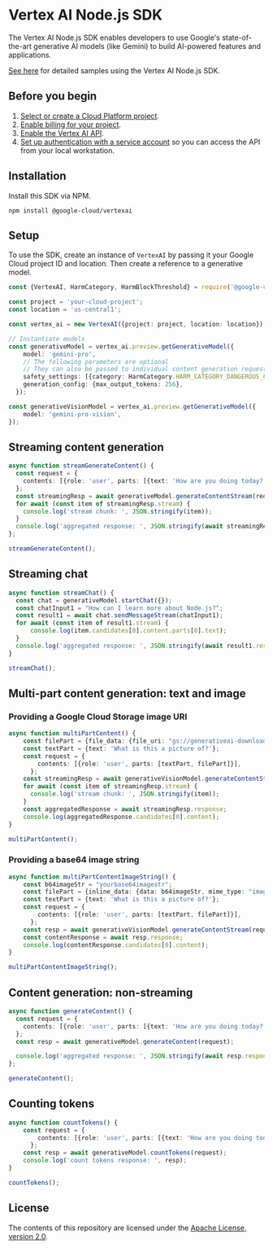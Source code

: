 # Vertex AI Node.js SDK

The Vertex AI Node.js SDK enables developers to use Google's state-of-the-art generative AI models (like Gemini) to build AI-powered features and applications.

[See here](https://github.com/GoogleCloudPlatform/nodejs-docs-samples/tree/main/generative-ai/snippets) for detailed samples using the Vertex AI Node.js SDK.

## Before you begin

1. [Select or create a Cloud Platform project](https://console.cloud.google.com/project).
1. [Enable billing for your project](https://cloud.google.com/billing/docs/how-to/modify-project).
1. [Enable the Vertex AI API](https://console.cloud.google.com/flows/enableapi?apiid=aiplatform.googleapis.com).
1. [Set up authentication with a service account](https://cloud.google.com/docs/authentication/getting-started) so you can access the
    API from your local workstation.

## Installation

Install this SDK via NPM.

```shell
npm install @google-cloud/vertexai
```

## Setup

To use the SDK, create an instance of `VertexAI` by passing it your Google Cloud project ID and location. Then create a reference to a generative model.

```typescript
const {VertexAI, HarmCategory, HarmBlockThreshold} = require('@google-cloud/vertexai');

const project = 'your-cloud-project';
const location = 'us-central1';

const vertex_ai = new VertexAI({project: project, location: location});

// Instantiate models
const generativeModel = vertex_ai.preview.getGenerativeModel({
    model: 'gemini-pro',
    // The following parameters are optional
    // They can also be passed to individual content generation requests
    safety_settings: [{category: HarmCategory.HARM_CATEGORY_DANGEROUS_CONTENT, threshold: HarmBlockThreshold.BLOCK_MEDIUM_AND_ABOVE}],
    generation_config: {max_output_tokens: 256},
  });

const generativeVisionModel = vertex_ai.preview.getGenerativeModel({
    model: 'gemini-pro-vision',
});

```

## Streaming content generation

```typescript
async function streamGenerateContent() {
  const request = {
    contents: [{role: 'user', parts: [{text: 'How are you doing today?'}]}],
  };
  const streamingResp = await generativeModel.generateContentStream(request);
  for await (const item of streamingResp.stream) {
    console.log('stream chunk: ', JSON.stringify(item));
  }
  console.log('aggregated response: ', JSON.stringify(await streamingResp.response));
};

streamGenerateContent();
```

## Streaming chat

```typescript
async function streamChat() {
  const chat = generativeModel.startChat({});
  const chatInput1 = "How can I learn more about Node.js?";
  const result1 = await chat.sendMessageStream(chatInput1);
  for await (const item of result1.stream) {
      console.log(item.candidates[0].content.parts[0].text);
  }
  console.log('aggregated response: ', JSON.stringify(await result1.response));
}

streamChat();
```

## Multi-part content generation: text and image

### Providing a Google Cloud Storage image URI

```typescript
async function multiPartContent() {
    const filePart = {file_data: {file_uri: "gs://generativeai-downloads/images/scones.jpg", mime_type: "image/jpeg"}};
    const textPart = {text: 'What is this a picture of?'};
    const request = {
        contents: [{role: 'user', parts: [textPart, filePart]}],
      };
    const streamingResp = await generativeVisionModel.generateContentStream(request);
    for await (const item of streamingResp.stream) {
      console.log('stream chunk: ', JSON.stringify(item));
    }
    const aggregatedResponse = await streamingResp.response;
    console.log(aggregatedResponse.candidates[0].content);
}

multiPartContent();
```

### Providing a base64 image string

```typescript
async function multiPartContentImageString() {
    const b64imageStr = "yourbase64imagestr";
    const filePart = {inline_data: {data: b64imageStr, mime_type: "image/jpeg"}};
    const textPart = {text: 'What is this a picture of?'};
    const request = {
        contents: [{role: 'user', parts: [textPart, filePart]}],
      };
    const resp = await generativeVisionModel.generateContentStream(request);
    const contentResponse = await resp.response;
    console.log(contentResponse.candidates[0].content);
}

multiPartContentImageString();
```

## Content generation: non-streaming

```typescript
async function generateContent() {
  const request = {
    contents: [{role: 'user', parts: [{text: 'How are you doing today?'}]}],
  };
  const resp = await generativeModel.generateContent(request);

  console.log('aggregated response: ', JSON.stringify(await resp.response));
};

generateContent();
```

## Counting tokens

```typescript
async function countTokens() {
    const request = {
        contents: [{role: 'user', parts: [{text: 'How are you doing today?'}]}],
      };
    const resp = await generativeModel.countTokens(request);
    console.log('count tokens response: ', resp);
}

countTokens();
```

## License

The contents of this repository are licensed under the
[Apache License, version 2.0](http://www.apache.org/licenses/LICENSE-2.0).
